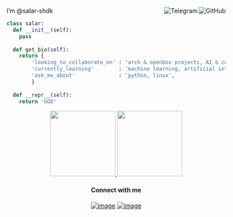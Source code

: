 I’m @salar-shdk
<a href="https://github.com/salar-shdk"><img align="right" alt="GitHub" src="https://img.shields.io/badge/dynamic/json?logo=github&label=GitHub+Followers&labelColor=282c34&color=181717&query=%24.data.totalSubs&url=https%3A%2F%2Fapi.spencerwoo.com%2Fsubstats%2F%3Fsource%3Dgithub%26queryKey%3Dsalar-shdk&longCache=true"/></a>
<a href="https://t.me/salar_shdk"><img align="right" alt="Telegram" src="https://img.shields.io/badge/salar_shdk-C6D1D9?logo=telegram&logoColor=white"/></a>

```python
class salar:
  def __init__(self):
    pass
  
  def get_bio(self):
    return {
        'looking_to_collaborate_on' : 'arch & openbox projects, AI & computer science papers, cool projects (python)',
        'currently_learning'        : 'machine learning, artificial inteligence',
        'ask_me_about'              : 'python, linux',
        }
   
  def __repr__(self):
    return 'GOD'

```




<p align="center">
<a href="https://github.com/salar-shdk">
  <img height="150em" src="https://github-readme-stats-eight-theta.vercel.app/api?username=salar-shdk&show_icons=true&theme=algolia&include_all_commits=true&count_private=true"/>
  <img height="150em" src="https://github-readme-stats-eight-theta.vercel.app/api/top-langs/?username=salar-shdk&layout=compact&langs_count=8&theme=algolia"/>
</a>
</p>

<h4 align="center">Connect with me</h4>
<div align="center">

[![image](https://img.shields.io/badge/salar.darvish-0077B5?style=for-the-badge&logo=linkedin&logoColor=white)](https://www.linkedin.com/in/salar-darvish/)
[![image](https://img.shields.io/badge/amir.shdk-4D0BB8?style=for-the-badge&logo=yahoo&logoColor=white)](mailto:amir.shdk@yahoo.com)
</div>
<!---
salar-shdk/salar-shdk is a ✨ special ✨ repository because its `README.md` (this file) appears on your GitHub profile.
You can click the Preview link to take a look at your changes.
--->
